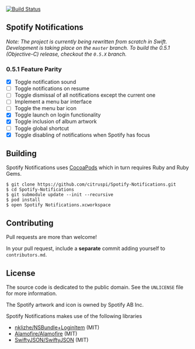 [![Build Status](https://travis-ci.org/citruspi/Spotify-Notifications.png?branch=master)](https://travis-ci.org/citruspi/Spotify-Notifications)

## Spotify Notifications

_Note: The project is currently being rewritten from scratch in Swift.
Development is taking place on the `master` branch. To build the 0.5.1
(Objective-C) release, checkout the `0.5.X` branch._

### 0.5.1 Feature Parity

- [x] Toggle notification sound
- [ ] Toggle notifications on resume
- [ ] Toggle dismissal of all notifications except the current one
- [ ] Implement a menu bar interface
- [ ] Toggle the menu bar icon
- [x] Toggle launch on login functionality
- [x] Toggle inclusion of album artwork
- [ ] Toggle global shortcut
- [x] Toggle disabling of notifications when Spotify has focus

## Building

Spotify Notifications uses [CocoaPods](http://cocoapods.org) which in turn
requires Ruby and Ruby Gems.

```
$ git clone https://github.com/citruspi/Spotify-Notifications.git
$ cd Spotify-Notifications
$ git submodule update --init --recursive
$ pod install
$ open Spotify Notifications.xcworkspace
```

## Contributing

Pull requests are more than welcome!

In your pull request, include a __separate__ commit adding yourself to
`contributors.md`.

## License

The source code is dedicated to the public domain. See the `UNLICENSE` file for
more information.

The Spotify artwork and icon is owned by Spotify AB Inc.

Spotify Notifications makes use of the following libraries

- [nklizhe/NSBundle+LoginItem](https://github.com/nklizhe/NSBundle-LoginItem)
  (MIT)
- [Alamofire/Alamofire](https://github.com/Alamofire/Alamofire) (MIT)
- [SwiftyJSON/SwiftyJSON](https://github.com/SwiftyJSON/SwiftyJSON) (MIT)
